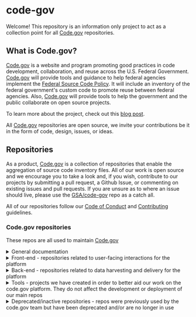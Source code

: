 # code-gov

Welcome! This repository is an information only project to act as a collection point for all [Code.gov](https://code.gov) repositories.

## What is Code.gov?

[Code.gov](https://code.gov) is a website and program promoting good practices in code development, collaboration, and reuse across the U.S. Federal Government. [Code.gov](https://code.gov) will provide tools and guidance to help federal agencies implement the [Federal Source Code Policy](https://code.gov/about/overview/introduction). It will include an inventory of the federal government's custom code to promote reuse between federal agencies. Also, [Code.gov](https://code.gov) will provide tools to help the government and the public collaborate on open source projects.

To learn more about the project, check out this [blog post](https://www.whitehouse.gov/blog/2016/08/08/peoples-code).

All [Code.gov](https://code.gov) repositories are open source, we invite your contributions be it in the form of code, design, issues, or ideas.

## Repositories

As a product, [Code.gov](https://code.gov) is a collection of repositories that enable the aggregation of source code inventory files. All of our work is open source and we encourage you to take a look and, if you wish, contribute to our projects by submitting a pull request, a Github Issue, or commenting on existing issues and pull requests. If you are unsure as to where an issue should live, please use the [GSA/code-gov](https://github.com/GSA/code-gov) repo as a catch all.

All of our repositories follow our [Code of Conduct](CODE_OF_CONDUCT.md) and [Contributing](CONTRIBUTING.md) guidelines.

### Code.gov repositories

These repos are all used to maintain [Code.gov](https://code.gov)  

<details>
  <summary>General documentation</summary>

| Project                                                                       | Description | Issues                                                                   | New Issue                                                                       |
| ----------------------------------------------------------------------------- | ------ | ------------------------------------------------------------------------ | ------------------------------------------------------------------------------- |
| [GSA/code-gov](https://github.com/GSA/code-gov)                               | (This repo) An information only project to act as a collection point for all Code.gov repositories.| [View all issues](https://github.com/GSA/code-gov/issues)                | 
| [GSA/code-gov-developer-docs](https://github.com/GSA/code-gov-developer-docs) | Our developer docs! This repo is meant to be a simple way to start using our API. It can also provide API tokens. The live site can be seen [here](https://developers.code.gov). | [View all issues](https://github.com/GSA/code-gov-developer-docs/issues) | [Create a new issue](https://github.com/GSA/code-gov-developer-docs/issues/new) |
| [GSA/code-gov-open-source-toolkit](https://github.com/GSA/code-gov-open-source-toolkit)                       | This is a government-wide project facilitated by the Code.gov team to produce a playbook and toolkit pertaining to open sourcing software (OSS). | [View all issues](https://github.com/GSA/code-gov-open-source-toolkit/issues)            | [Create a new issue](https://github.com/GSA/code-gov-open-source-toolkit/issues/new/choose)            |
| [GSA/code-gov-repo-template](https://github.com/GSA/code-gov-repo-template)                       | A basic template to use when creating new code.gov repositories. It includes our standard documents and contact info. Using this as a base ensures that all of our community standards are followed. | [View all issues](https://github.com/GSA/code-gov-repo-template/issues)            | [Create a new issue](https://github.com/GSA/code-gov-repo-template/issues/new/choose)            |
</details>

<details>
  <summary>Front-end - repositories related to user-facing interactions for the platform</summary>
    
| Project                                                                       | Description | Issues                                                                   | New Issue                                                                       |
| ----------------------------------------------------------------------------- | ------ | ------------------------------------------------------------------------ | ------------------------------------------------------------------------------- |
| [GSA/code-gov-front-end](https://github.com/GSA/code-gov-front-end)                       | Our frontend project, currently deployed as a static site which renders [Code.gov](https://code.gov/), this project is backed by our API to display project repositories, search, and an agency compliance dashboard. | [View all issues](https://github.com/GSA/code-gov-front-end/issues)            | [Create a new issue](https://github.com/GSA/code-gov-front-end/issues/new/choose)            |
| [GSA/code-gov-api-client](https://github.com/GSA/code-gov-api-client)                       |Client for Interacting with Code.gov API| [View all issues](https://github.com/GSA/code-gov-api-client/issues)            | [Create a new issue](https://github.com/GSA/code-gov-api-client/issues/new/choose)            |
| [GSA/code-gov-font](https://github.com/GSA/code-gov-font)                   |Custom font with icons used by the Code.gov front end.| [View all issues](https://github.com/GSA/code-gov-font/issues)          | [Create a new issue](https://github.com/GSA/code-gov-font/issues/new)   
| [GSA/code-gov-style](https://github.com/GSA/code-gov-style)                   | Our effort to modularize our CSS styles. This project is also made available as a [NPM package](https://www.npmjs.com/package/@code.gov/code-gov-style) and [jekyll site](https://gsa.github.io/code-gov-style/). | [View all issues](https://github.com/GSA/code-gov-style/issues)          | [Create a new issue](https://github.com/GSA/code-gov-style/issues/new/choose)          |
| [GSA/json-schema-web-component](https://github.com/GSA/json-schema-web-component)     |Web Component that Displays a JSON Schema consumed by the front end| [View all issues](https://github.com/GSA/json-schema-web-component/issues)   | [Create a new issue](https://github.com/GSA/json-schema-web-component/issues/new/choose)   |
| [GSA/json-schema-validator-web-component](https://github.com/GSA/json-schema-validator-web-component)     |Web Component that Displays a JSON File and Validates it based on a Schema| [View all issues](https://github.com/GSA/json-schema-validator-web-component/issues)   | [Create a new issue](https://github.com/GSA/json-schema-validator-web-component/issues/new/choose)   |
| [GSA/code-gov-data](https://github.com/GSA/code-gov-data)                   |Data Files used by code.gov| [View all issues](https://github.com/GSA/code-gov-data/issues)          | [Create a new issue](https://github.com/GSA/code-gov-data/issues/new) |
</details>
<details>
  <summary>Back-end - repositories related to data harvesting and delivery for the platform</summary>

| Project                                                                       | Description | Issues                                                                   | New Issue                                                                       |
| ----------------------------------------------------------------------------- | ------ | ------------------------------------------------------------------------ | ------------------------------------------------------------------------------- |
| [GSA/code-gov-api](https://github.com/GSA/code-gov-api)                       | Our backend API. An Express.js app backed by Elasticsearch. Its primary function is to index and make America's source code discoverable and searchable. | [View all issues](https://github.com/GSA/code-gov-api/issues)            | [Create a new issue](https://github.com/GSA/code-gov-api/issues/new/choose)            |
| [GSA/code-gov-harvester](https://github.com/GSA/code-gov-harvester)           | Our standalone source code inventory harvester. | [View all issues](https://github.com/GSA/code-gov-harvester/issues)      | [Create a new issue](https://github.com/GSA/code-gov-harvester/issues/new/choose)      |
| [GSA/code-gov-adapters](https://github.com/GSA/code-gov-adapters)             | Our attempt to extract all data adapters into a simple reusable project. Currently only an Elasticsearch adapter has been implemented but more are on our roadmap. This project is also made available as a [NPM package](https://www.npmjs.com/package/@code.gov/code-gov-adapter) | [View all issues](https://github.com/GSA/code-gov-adapters/issues)       | [Create a new issue](https://github.com/GSA/code-gov-adapters/issues/new/choose)       |
| [GSA/code-gov-integrations](https://github.com/GSA/code-gov-integrations)     | This project contains all of our third party integrations. Currently Github integration is the only one implemented but more are on our roadmap. This project is also made available as a [NPM package](https://www.npmjs.com/package/@code.gov/code-gov-integrations) | [View all issues](https://github.com/GSA/code-gov-integrations/issues)   | [Create a new issue](https://github.com/GSA/code-gov-integrations/issues/new/choose)   |
</details>  

<details>
  <summary>Tools - projects we have created in order to better aid our work on the code.gov platform. They do not affect the development or deployment of our main repos</summary>

| Project                                                                                       | Description                                                                                                                                                                                                      | Issues                                                                           | New Issue                                                                                   |
| --------------------------------------------------------------------------------------------- | ---------------------------------------------------------------------------------------------------------------------------------------------------------------------------------------------------------------- | -------------------------------------------------------------------------------- | ------------------------------------------------------------------------------------------- |
| [GSA/code-gov-stats-jupyter-notebook](https://github.com/GSA/code-gov-stats-jupyter-notebook) | Extract some stats for Code.gov using the Github GraphQL API.                                                                                                                                                    | [View all issues](https://github.com/GSA/code-gov-stats-jupyter-notebook/issues) | [Create a new issue](https://github.com/GSA/code-gov-stats-jupyter-notebook/issues/new)     |
| [GSA/code-gov-verify-agency-jsons](https://github.com/GSA/code-gov-verify-agency-jsons)       | This a utility project, used in conjustion with code-gov-harvester, can help you find various statistics of Repositories imported into code.gov system.                                                          | [View all issues](https://github.com/GSA/code-gov-verify-agency-jsons/issues)    | [Create a new issue](https://github.com/GSA/code-gov-verify-agency-jsons/issues/new)        |
| [GSA/code-gov-converter](https://github.com/GSA/code-gov-converter)                           | Converts publiccode.yml to code.json.                                                                                                                                                                            | [View all issues](https://github.com/GSA/code-gov-converter/issues)              | [Create a new issue](https://github.com/GSA/code-gov-converter/issues/new)                  |
| [GSA/code-gov-repo-template](https://github.com/GSA/code-gov-repo-template)                   | A basic template to use for all code.gov repositories which includes our standard documents and contact info. Using this as a base ensures that all of our community standards are followed.                     | [View all issues](https://github.com/GSA/code-gov-repo-template/issues)          | [Create a new issue](https://github.com/GSA/code-gov-repo-template/issues/new/choose)       |
| [GSA/code-gov-github-metrics](https://github.com/GSA/code-gov-github-metrics)                 | This project compiles and calculates GitHub metrics across the different repos that make up code.gov so that the code.gov team can understand and track community contributions and other data points over time. | [View all issues](https://github.com/GSA/code-gov-github-metrics/issues)         | [Create a new issue](https://github.com/GSA/code-gov-github-metrics/issues/new)             |
| [GSA/code-gov-open-source-toolkit](https://github.com/GSA/code-gov-open-source-toolkit)       | This is a government-wide project facilitated by the Code.gov team to produce a playbook and toolkit pertaining to open sourcing software (OSS).                                                                 | [View all issues](https://github.com/GSA/code-gov-open-source-toolkit/issues)    | [Create a new issue](https://github.com/GSA/code-gov-open-source-toolkit/issues/new/choose) |

</details>
<details>
  <summary>Deprecated/inactive repositories - repos were previously used by the code.gov team but have been deprecated and/or are no longer in use</summary>

| Project                                                                                   | Description                                                                                     | Reason for deprecation                                                                                                                                                  |
| ----------------------------------------------------------------------------------------- | ----------------------------------------------------------------------------------------------- | ----------------------------------------------------------------------------------------------------------------------------------------------------------------------- |
| [GSA/code-gov-web](https://github.com/GSA/code-gov-web)                                   | The old version of the [Code.gov](https://code.gov) front end                                   | The front end stack was changed from Angular to React. The new front end repo is [GSA/code-gov-front-end](https://github.com/GSA/code-gov-front-end).                   |
| [GSA/code-gov-harvester-deprecated](https://github.com/GSA/code-gov-harvester-deprecated) | The old version of the harvester that harvests and processes code.json files from agencies.     | The new harvester repo is [GSA/code-gov-harvester](https://github.com/GSA/code-gov-harvester).                                                                          |
| [GSA/code-gov-about-page](https://github.com/GSA/code-gov-about-page)                     | Component for the About page on [Code.gov](https://code.gov).                                   | The about page component was integrated directly into [GSA/code-gov-front-end](https://github.com/GSA/code-gov-front-end) in order to simplify the site architecture.   |
| [GSA/code-gov-fscp-react-component](https://github.com/GSA/code-gov-fscp-react-component) | Federal Source Code Policy (FSCP) plugin for code-gov-front-end, built with Markdown and React. | The FSCP is hosted at [https://sourcecode.cio.gov/](https://sourcecode.cio.gov/) and it was therefore duplicative for it to be on [Code.gov](https://code.gov) as well. |
| [GSA/code-gov-admin-backend](https://github.com/GSA/code-gov-admin-backend)               | This repository contains the source code for backend of the Code.gov Admin Tool.                | The Admin Tool is no longer in use.                                                                                                                                     |
| [GSA/code-gov-admintool](https://github.com/GSA/code-gov-admintool)                       | This repository contains the source code for the frontend of the Code.gov Admin Tool.           | The Admin Tool is no longer in use.                                                                                                                                     |
| [GSA/code-gov-repos-parser](https://github.com/GSA/code-gov-repos-parser)                 | Parse out information from code.gov repos.                                                      | The project is no longer in use.                                                                                                                                        |
| [GSA/code-gov-coding-languages](https://github.com/GSA/code-gov-coding-languages)         | Standard List of Coding Languages used by Code.gov.                                             | The project is no longer in use.                                                                                                                                        |
| [GSA/code-gov-data-quality-poc](https://github.com/GSA/code-gov-data-quality-poc)         | Code.gov data quality scoring proof of concept.                                                 | The project was a proof of concept and is no longer in use.                                                                                                             |
| [GSA/code-gov-gitsecretpatterns](https://github.com/GSA/code-gov-gitsecretpatterns)       | Repository for Code.gov git-secrets patterns and bootstrap script.                              | The project is no longer in use.                                                                                                                                        |
| [GSA/code-gov-stats](https://github.com/GSA/code-gov-stats)                               | A simple app to extract stats about repositories using the Github API and Cloc                  | The project is no longer in use.                                                                                                                                        |

## Files you'll find in this repo

- [CODE_JSON_GENERATORS.md](CODE_JSON_GENERATORS.md): A comparison table of code.gov generator/scraper tools
- [data_quality_scoring.md](data_quality_scoring.md): Info on how the code.gov data quality scores are determined
- [FRONT_END_GUIDELINES.md](FRONT_END_GUIDELINES.md): General guidance to follow when developing on the front end
- [HelpWanted.md](HelpWanted.md): Detailed info on our Open Tasks (formerly Help Wanted) and the labels projects need to use in order to display these on code.gov
- [Infrastructure.md](Infrastructure.md): This files describes the infrastructure, server space and memory, required to run code.gov. It breaks down the server requirements by front-end and different back-end processes
- [LABOR_HOUR_CALC.md](LABOR_HOUR_CALC.md): Guidance on how agencies can calculate labor hours on open source projects
- [METADATA_EXAMPLES.md](METADATA_EXAMPLES.md): A showcase of good examples of metadata in current agency code.json files
- [procedures.md](procedures.md): Administrative procedures for the code.gov team
- [repo-labels.json](repo-labels.json): A json file that can be used to add the specific GitHub issue labels code.gov uses on their projects
- [repository_management.md](repository_management.md): This is a living document explaining how we collaboratively manage the Code.gov platform repositories

## Questions?

If you have questions, please feel free to contact us:

- [Open an issue](https://github.com/GSA/code-gov/issues/new)
- [LinkedIn](https://www.linkedin.com/company/code-gov/)
- [Twitter](https://twitter.com/@CodeDotGov)
- [Email](mailto:code@gsa.gov)
- Join our `#opensource-public` channel on Slack: https://chat.18f.gov/
